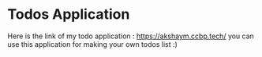 # Todos Application 


Here is the link of my todo application : https://akshaym.ccbp.tech/
you can use this application for making your own todos list :) 
